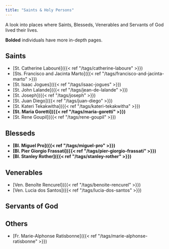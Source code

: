 ```yaml
---
title: "Saints & Holy Persons"
---
```


A look into places where Saints, Blesseds, Venerables and Servants of God lived their lives.

__Bolded__ individuals have more in-depth pages.

## Saints

* [St. Catherine Labouré]({{< ref "/tags/catherine-laboure" >}})
* [Sts. Francisco and Jacinta Marto]({{< ref "/tags/francisco-and-jacinta-marto" >}})
* [St. Isaac Jogues]({{< ref "/tags/isaac-jogues" >}})
* [St. John Lalande]({{< ref "/tags/jean-de-lalande" >}})
* [St. Joseph]({{< ref "/tags/joseph" >}})
* [St. Juan Diego]({{< ref "/tags/juan-diego" >}})
* [St. Kateri Tekakwitha]({{< ref "/tags/kateri-tekakwitha" >}})
* __[St. Maria Goretti]({{< ref "/tags/maria-goretti" >}})__
* [St. Rene Goupil]({{< ref "/tags/rene-goupil" >}})

## Blesseds

* __[Bl. Miguel Pro]({{< ref "/tags/miguel-pro" >}})__
* __[Bl. Pier Giorgio Frassati]({{< ref "/tags/pier-giorgio-frassati" >}})__
* __[Bl. Stanley Rother]({{< ref "/tags/stanley-rother" >}})__

## Venerables

* [Ven. Benoîte Rencurel]({{< ref "/tags/benoite-rencurel" >}})
* [Ven. Lucia dos Santos]({{< ref "/tags/lucia-dos-santos" >}})

## Servants of God

## Others

* [Fr. Marie-Alphonse Ratisbonne]({{< ref "/tags/marie-alphonse-ratisbonne" >}})